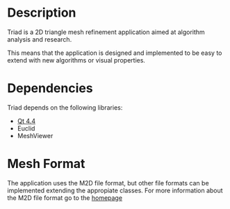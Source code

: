 Description
===========

Triad is a 2D triangle mesh refinement application aimed at algorithm analysis
and research.

This means that the application is designed and implemented to be easy to extend
with new algorithms or visual properties.

Dependencies
============

Triad depends on the following libraries:
- [Qt 4.4](http://www.qtsoftware.com/products)
- Euclid
- MeshViewer

Mesh Format
===========

The application uses the M2D file format, but other file formats can be
implemented extending the appropiate classes. For more information about the M2D
file format go to the [homepage](http://github.com/gjorquera/triangle-mesh)

